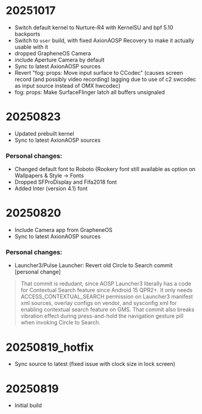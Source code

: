 # 20251017
- Switch default kernel to Nurture-R4 with KernelSU and bpf 5.10 backports
- Switch to `user` build, with fixed AxionAOSP Recovery to make it actually usable with it
- dropped GrapheneOS Camera
- include Aperture Camera by default
- Sync to latest AxionAOSP sources
- Revert "fog: props: Move input surface to CCodec" (causes screen record (and possibly video recording) lagging due to use of c2 swcodec as input source instead of OMX hwcodec)
- fog: props: Make SurfaceFlinger latch all buffers unsignaled

# 20250823
- Updated prebuilt kernel
- Sync to latest AxionAOSP sources
### Personal changes:
- Changed default font to Roboto (Rookery font still available as option on Wallpapers & Style -> Fonts
- Dropped SFProDisplay and Fifa2018 font
- Added Inter (version 4.1) font

# 20250820
- Include Camera app from GrapheneOS
- Sync to latest AxionAOSP sources
### Personal changes:
- Launcher3/Pulse Launcher: Revert old Circle to Search commit [personal change]
> That commit is redudant, since AOSP Launcher3 literally has a code for Contextual Search feature since Android 15 QPR2+. It only needs ACCESS_CONTEXTUAL_SEARCH permission on Launcher3 manifest xml sources, overlay configs on vendor, and sysconfig xml for enabling contextual search feature on GMS. That commit also breaks vibration effect during press-and-hold the navigation gesture pill when invoking Circle to Search.

# 20250819_hotfix
- Sync source to latest (fixed issue with clock size in lock screen)

# 20250819
- Initial build
